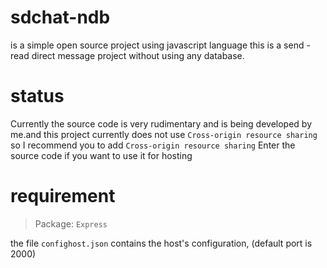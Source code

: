 # sdchat-ndb
is a simple open source project using javascript language this is a send - read direct message project without using any database.

# status
Currently the source code is very rudimentary and is being developed by me.and this project currently does not use `Cross-origin resource sharing`
 so I recommend you to add `Cross-origin resource sharing`
Enter the source code if you want to use it for hosting

# requirement
> Package: `Express`

the file `confighost.json` contains the host's configuration, (default port is 2000)


